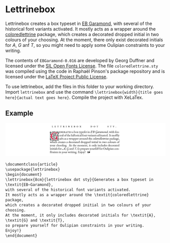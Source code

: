 # Lettrinebox

Lettrinebox creates a box typeset in [EB Garamond](http://www.georgduffner.at/ebgaramond/index.html), with several of the historical font variants activated.
It mostly acts as a wrapper around the [coloredlettrine](https://github.com/raphink/coloredlettrine) package, which creates a decorated dropped initial in two colours of your choosing.
At the moment, there only exist decorated initials for *A*, *G* anf *T*, so you might need to apply some Oulipian constraints to your writing.

The contents of `EBGaramond-0.016` are developed by Georg Duffner and licensed under the [SIL Open Fonts License](https://scripts.sil.org/cms/scripts/page.php?site_id=nrsi&id=OFL).
The file `coloredlettrine.sty` was compiled using the code in Raphaël Pinson's package repository and is licensed under the [LaTeX Project Public License](http://www.latex-project.org/lppl.txt).

To use lettrinebox, add the files in this folder to your working directory.
Import `lettrinebox` and use the command `\lettrinebox{width}{title goes here}{actual text goes here}`.
Compile the project with XeLaTex.

## Example

![Screenshot of the output of the code below](https://github.com/verenablaschke/tex-packages/blob/main/lettrinebox/lettrinebox-demo-wide.png)

```
\documentclass{article}
\usepackage{lettrinebox}
\begin{document}
\lettrinebox{8cm}{lettrinebox dot sty}{Generates a box typeset in \textit{EB~Garamond},
with several of the historical font variants activated.
It mostly acts as a wrapper around the \textit{coloredlettrine} package,
which creates a decorated dropped initial in two colours of your choosing.
At the moment, it only includes decorated initials for \textit{A}, \textit{G} and \textit{T},
so prepare yourself for Oulipian constraints in your writing.
Enjoy!}
\end{document}
```
